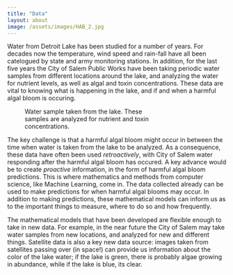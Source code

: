 ```yaml
---
title: "Data"
layout: about
image: /assets/images/HAB_2.jpg
---
```


Water from Detroit Lake has been studied for a number of years. For decades now the temperature, wind speed and rain-fall have all been catelogued by state and army monitoring stations. In addition, for the last five years the City of Salem Public Works have been taking periodic water samples from different locations around the lake, and analyzing the water for nutrient levels, as well as algal and toxin concentrations. These data are vital to knowing what is happening in the lake, and if and when a harmful algal bloom is occuring.

<figure style="width: 325px" class="align-right">
  <img src="{{ site.url }}/assets/images/HAB_3_small.jpg" alt="">
  <figcaption>Water sample taken from the lake. These samples are analyzed for nutrient and toxin concentrations.</figcaption>
</figure>

The key challenge is that a harmful algal bloom might occur in between the time when water is taken from the lake to be analyzed. As a consequence, these data have often been used *retroactively*, with City of Salem water responding after the harmful algal bloom has occured. A key advance would be to create *proactive* information, in the form of harmful algal bloom predictions. This is where mathematics and methods from computer science, like Machine Learning, come in. The data collected already can be used to make predictions for when harmful algal blooms may occur. In addition to making predictions, these mathematical models can inform us as to the important things to measure, where to do so and how frequently. 

The mathematical models that have been developed are flexible enough to take in new data. For example, in the near future the City of Salem may take water samples from new locations, and analyzed for new and different things. Satellite data is also a key new data source: images taken from satellites passing over (in space!) can provide us information about the color of the lake water; if the lake is green, there is probably algae growing in abundance, while if the lake is blue, its clear.


